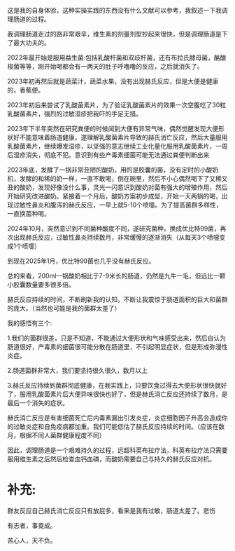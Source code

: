 这是我的自身体验，这种实操实践的东西没有什么文献可以参考，我叙述一下我调理肠道的过程。

我调理肠道走过的路非常艰辛，维生素的剂量剂型抄起来很快，但是调理肠道是下了最大功夫的。

2022年最开始是服用益生菌:包括乳酸杆菌和双歧杆菌，还有布拉氏酵母菌，酪酸梭菌等等，刚开始喝都会有一两天的肚子呼噜噜的反应，之后就消失了。

2023年初再然后就是蔬菜汁，蔬菜水果，没有出现赫氏反应，但是大便是健康的，香蕉便。

2023年初后来尝试了乳酸菌素片，为了验证乳酸菌素片的效果一次空腹吃了30粒乳酸菌素片，强烈的过敏湿疹把我吓的手足无措。

2023年下半年突然在研究粪便的时候闻到大便有异常气味，偶然觉醒发现大便形状好不能意味着肠道健康，遂理解乳酸菌素片导致的赫氏消亡反应，然后大量服用乳酸菌素片，继续爆发湿疹，以坚强的意志继续工业化量化服用乳酸菌素片，一周后湿疹消失，彻底不犯。意识到有些产毒素细菌可能无法通过粪便判断出来

2023年底，发酵了一锅非常丑陋的酸奶，用的是胶囊的菌，没有定时的小酸奶机，发酵的和稀的奶一样，一直不敢喝，倒在碗里，然后不小心偶然喝下了又稀又丑的酸奶，发现好像没什么事，灵光一闪意识到酸奶对菌有强大的增殖作用，然后开始研究改进酸奶。紧接着一个月后，酸奶方案初步成型，开始一天两锅的喝，出现过敏性鼻炎和腹泻的赫氏反应，一早上就5-10个喷嚏。为了提高菌群多样性，一直换菌种喝。

2024年10月，突然意识到不同菌种酸度不同，遂研究菌种，换成优比特99菌，再次出现赫氏反应，过敏性鼻炎持续数月，非常缓慢的逐渐消失（从每天3个喷嚏变成1个喷嚏）

到现在2025年1月，优比特99菌也几乎没有赫氏反应。

总的来看，200ml一锅酸奶相比于7-9米长的肠道，仍然是九牛一毛，但远比一颗小胶囊数量要多很多倍。

赫氏反应持续的时间，不断刷新我的认知，不断让我震惊于肠道面积的巨大和菌群的庞大。（当然也可能是我的菌群太差了）

我的感悟有三个:

1.我们的菌群很差，只是不知道，不能通过大便形状和气味感受出来，然后自认为肠道很好，产毒素的细菌很可能分散在肠道里，不引起明显症状，但是形成弥漫性炎症。

2.肠道菌群非常大，我们要坚持很久很久，数月以上

3.赫氏反应持续到菌群彻底健康，在我实践上，只要饮食过得去大便形状很快就好了，服用乳酸菌素片后大便异味很快也好了，但是赫氏消亡反应还持续了数月，是最后一个消失的症状。

赫氏消亡反应是有害细菌死亡后内毒素漏出引发炎症，炎症细胞因子升高会造成你的过敏炎症和自免疫病都加重。我们可能低估了赫氏反应持续的时间。（应该在数月，根据不同人菌群健康程度不同）

因此，调理肠道是一个艰难持久的过程，远超科英布拉疗法，科英布拉疗法只需要服用维生素之后然后检查血钙血磷，而酸奶需要自己与持久的赫氏反应对抗。

# 补充:

群友反应自己赫氏消亡反应只有放屁多，看来是我有过敏，肠道太差了。悲伤

有志者，事竟成。

苦心人，天不负。
